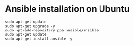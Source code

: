 # Ansible installation on Ubuntu

```
sudo apt-get update
sudo apt-get upgrade -y
sudo apt-add-repository ppa:ansible/ansible
sudo apt-get update
sudo apt-get install ansible -y
```


